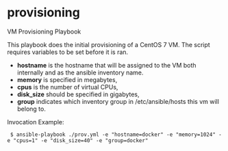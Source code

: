 # provisioning

VM Provisioning Playbook

This playbook does the initial provisioning of a CentOS 7 VM.  The script requires variables to be set before it is ran.  

 * __hostname__ is the hostname that will be assigned to the VM both internally and as the ansible inventory name.
 * __memory__ is specified in megabytes,
 * __cpus__ is the number of virtual CPUs,
 * __disk_size__ should be specified in gigabytes,
 * __group__ indicates which inventory group in /etc/ansible/hosts this vm will belong to.

Invocation Example:

     $ ansible-playbook ./prov.yml -e "hostname=docker" -e "memory=1024" -e "cpus=1" -e "disk_size=40" -e "group=docker"


